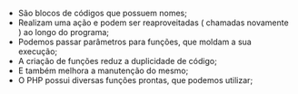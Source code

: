 * São blocos de códigos que possuem nomes; 
* Realizam uma ação e podem ser reaproveitadas ( chamadas novamente ) ao longo do programa;
* Podemos passar parâmetros para funções, que moldam a sua execução;
* A criação de funções reduz a duplicidade de código;
* E também melhora a manutenção do mesmo;
* O PHP possui diversas funções prontas, que podemos utilizar;